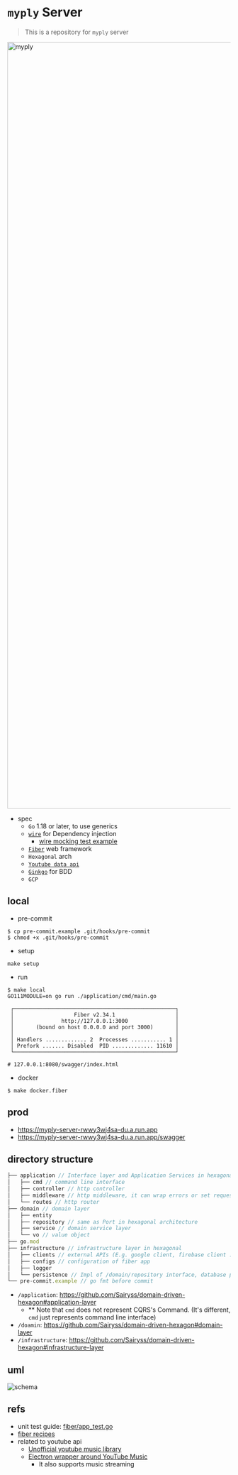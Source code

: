 # `myply` Server
> This is a repository for `myply` server

<img width="1728" alt="myply" src="https://user-images.githubusercontent.com/37536298/177248803-64893e61-827b-4a54-81f0-fd8ee664fe9f.png">

- spec
  - `Go` 1.18 or later, to use generics
  - [`wire`](https://github.com/google/wire) for Dependency injection
    - [wire mocking test example](https://github.com/google/wire/tree/main/internal/wire/testdata/ExampleWithMocks/foo)
  - [`Fiber`](https://github.com/gofiber?type=source) web framework
  - `Hexagonal` arch
  - [`Youtube data api`](https://developers.google.com/youtube/v3/getting-started)
  - [`Ginkgo`](https://github.com/onsi/ginkgo) for BDD
  - `GCP`


## local
- pre-commit

```console
$ cp pre-commit.example .git/hooks/pre-commit
$ chmod +x .git/hooks/pre-commit
```

- setup

```console
make setup
```

- run
```console
$ make local
GO111MODULE=on go run ./application/cmd/main.go

 ┌───────────────────────────────────────────────────┐ 
 │                   Fiber v2.34.1                   │ 
 │               http://127.0.0.1:3000               │ 
 │       (bound on host 0.0.0.0 and port 3000)       │ 
 │                                                   │ 
 │ Handlers ............. 2  Processes ........... 1 │ 
 │ Prefork ....... Disabled  PID ............. 11610 │ 
 └───────────────────────────────────────────────────┘ 

# 127.0.0.1:8080/swagger/index.html
```

- docker
```
$ make docker.fiber
```

## prod
- https://myply-server-rwwy3wj4sa-du.a.run.app
- https://myply-server-rwwy3wj4sa-du.a.run.app/swagger


## directory structure

```js
├── application // Interface layer and Application Services in hexagonal architecture
│   ├── cmd // command line interface
│   ├── controller // http controller
│   ├── middleware // http middleware, it can wrap errors or set request uuid or jwt authorization
│   └── routes // http router
├── domain // domain layer
│   ├── entity
│   ├── repository // same as Port in hexagonal architecture
│   ├── service // domain service layer
│   └── vo // value object
├── go.mod
├── infrastructure // infrastructure layer in hexagonal
│   ├── clients // external APIs (E.g. google client, firebase client ..)
│   ├── configs // configuration of fiber app 
│   ├── logger
│   └── persistence // Impl of /domain/repository interface, database persistence layer(E.g. mysql, postgreSQL, mongo, redis ..)
└── pre-commit.example // go fmt before commit
```

- `/application`: https://github.com/Sairyss/domain-driven-hexagon#application-layer
  - ** Note that `cmd` does not represent CQRS's Command. (It's different, `cmd` just represents command line interface)
- `/doamin`: https://github.com/Sairyss/domain-driven-hexagon#domain-layer
- `/infrastructure`: https://github.com/Sairyss/domain-driven-hexagon#infrastructure-layer

## uml
![schema](http://www.plantuml.com/plantuml/proxy?cache=no&src=https://raw.githubusercontent.com/Nexters/myply/main/docs/schema.puml)

## refs
- unit test guide: [fiber/app_test.go](https://github.com/gofiber/fiber/blob/master/app_test.go)
- [fiber recipes](https://github.com/gofiber/recipes)
- related to youtube api
  - [Unofficial youtube music library](https://ytmusicapi.readthedocs.io/en/latest/#)
  - [Electron wrapper around YouTube Music](https://github.com/th-ch/youtube-music)
    - It also supports music streaming
